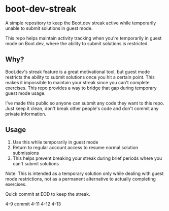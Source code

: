 # boot-dev-streak

A simple repository to keep the Boot.dev streak active while temporarily unable to submit solutions in guest mode.

This repo helps maintain activity tracking when you're temporarily in guest mode on Boot.dev, where the ability to submit solutions is restricted.

## Why?

Boot.dev's streak feature is a great motivational tool, but guest mode restricts the ability to submit solutions once you hit a certain point. This makes it impossible to maintain your streak since you can't complete exercises. This repo provides a way to bridge that gap during temporary guest mode usage.

I've made this public so anyone can submit any code they want to this repo. Just keep it clean, don't break other people's code and don't commit any private information.

## Usage

1. Use this while temporarily in guest mode
2. Return to regular account access to resume normal solution submissions
3. This helps prevent breaking your streak during brief periods where you can't submit solutions

Note: This is intended as a temporary solution only while dealing with guest mode restrictions, not as a permanent alternative to actually completing exercises.

Quick commit at EOD to keep the streak.

4-9 commit
4-11
4-12
4-13

